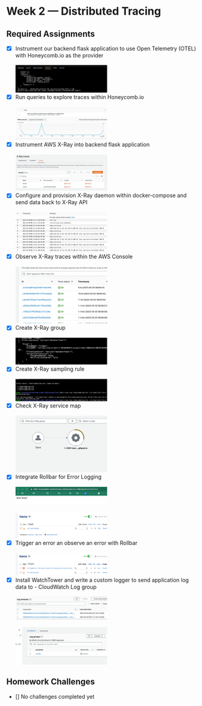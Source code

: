 # Week 2 — Distributed Tracing

## Required Assignments
- [x] Instrument our backend flask application to use Open Telemetry (OTEL) with Honeycomb.io as the provider<br><br><img src="/journal/images/week2-honeycomb-terminal-logs.png"  width=50% height=50%>
- [x] Run queries to explore traces within Honeycomb.io<br><br><img src="/journal/images/week2-honeycomb-trace-graph.png"  width=50% height=50%>
- [x] Instrument AWS X-Ray into backend flask application<br><br><img src="/journal/images/week2-xray-backend-flask.png"  width=50% height=50%>
- [x] Configure and provision X-Ray daemon within docker-compose and send data back to X-Ray API<br><br><img src="/journal/images/week2-xray-home-activites.png"  width=50% height=50%>
- [x] Observe X-Ray traces within the AWS Console<br><br><img src="/journal/images/week2-xray-traces.png"  width=50% height=50%>
- [x] Create X-Ray group<br><br><img src="/journal/images/week2-xray-create-group.png"  width=50% height=50%>
- [x] Create X-Ray sampling rule<br><br><img src="/journal/images/week2-xray-create-sampling-rule.png"  width=50% height=50%>
- [x] Check X-Ray service map<br><br><img src="/journal/images/week2-xray-service-map.png"  width=50% height=50%>
- [x] Integrate Rollbar for Error Logging<br><br><img src="/journal/images/week2-rollbar-test.png"  width=50% height=50%>
<br><br><img src="/journal/images/week2-rollbar-test-2.png"  width=50% height=50%>
- [x] Trigger an error an observe an error with Rollbar<br><br><img src="/journal/images/week2-rollbar-error.png"  width=50% height=50%>
- [x] Install WatchTower and write a custom logger to send application log data to - CloudWatch Log group<br><br><img src="/journal/images/week2-cloudwatch-log-streams.png"  width=50% height=50%>
<br><br><img src="/journal/images/week2-cloudwatch-log-group.png"  width=50% height=50%>

## Homework Challenges 
- [] No challenges completed yet

